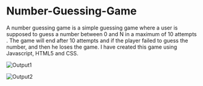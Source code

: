 # Number-Guessing-Game
A number guessing game is a simple guessing game where a user is supposed to guess a number between 0 and N in a maximum of 10 attempts . The game will end after 10 attempts and if the player failed to guess the number, and then he loses the game. I have created this game using Javascript, HTML5 and CSS.

![Output1](https://github.com/BhagyashreeGhodke/Number-Guessing-Game/assets/54665386/104ea8a2-224d-4776-8bfa-d75c6ec79b50)

![Output2](https://github.com/BhagyashreeGhodke/Number-Guessing-Game/assets/54665386/56a26625-2ec0-49c4-ae0a-3709360f792d)
